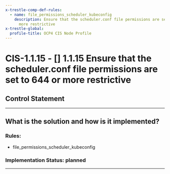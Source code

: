 ```yaml
---
x-trestle-comp-def-rules:
  - name: file_permissions_scheduler_kubeconfig
    description: Ensure that the scheduler.conf file permissions are set to 644 or
      more restrictive
x-trestle-global:
  profile-title: OCP4 CIS Node Profile
---
```


# CIS-1.1.15 - \[\] 1.1.15 Ensure that the scheduler.conf file permissions are set to 644 or more restrictive

## Control Statement

______________________________________________________________________

## What is the solution and how is it implemented?

<!-- For implementation status enter one of: implemented, partial, planned, alternative, not-applicable -->

<!-- Note that the list of rules under ### Rules: is read-only and changes will not be captured after assembly to JSON -->

### Rules:

  - file_permissions_scheduler_kubeconfig

### Implementation Status: planned

______________________________________________________________________
